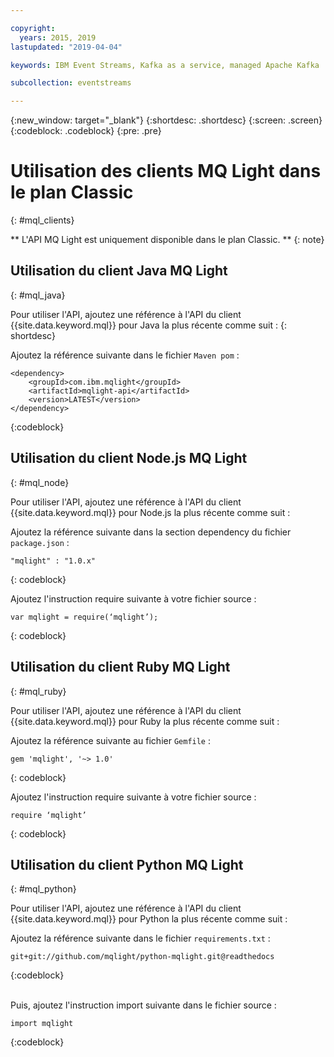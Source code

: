 ```yaml
---

copyright:
  years: 2015, 2019
lastupdated: "2019-04-04"

keywords: IBM Event Streams, Kafka as a service, managed Apache Kafka

subcollection: eventstreams

---
```


{:new_window: target="_blank"}
{:shortdesc: .shortdesc}
{:screen: .screen}
{:codeblock: .codeblock}
{:pre: .pre}

# Utilisation des clients MQ Light dans le plan Classic
{: #mql_clients}

** L'API MQ Light est uniquement disponible dans le plan Classic. **
{: note}
<br/>

## Utilisation du client Java MQ Light
{: #mql_java}

Pour utiliser l'API, ajoutez une référence à l'API du client {{site.data.keyword.mql}} pour Java la plus récente comme suit :
{: shortdesc}

Ajoutez la référence suivante dans le fichier <code>Maven pom</code> :

```
<dependency>
    <groupId>com.ibm.mqlight</groupId>
    <artifactId>mqlight-api</artifactId>
    <version>LATEST</version>
</dependency>
```
{:codeblock}


<!-- 12/11/18: info was in eventstreams102.md, moved because of doc app changes -->

## Utilisation du client Node.js MQ Light 
{: #mql_node}


Pour utiliser l'API, ajoutez une référence à l'API du client {{site.data.keyword.mql}} pour Node.js la plus récente comme suit :

Ajoutez la référence suivante dans la section dependency du fichier <code>package.json</code> :

<pre class="pre"><code>"mqlight" : "1.0.x"</code></pre>
{: codeblock}

Ajoutez l'instruction require suivante à votre fichier source :

<pre class="pre"><code>var mqlight = require(‘mqlight’);</code></pre>
{: codeblock}

<!-- 14/11/18: info was in eventstreams103.md, moved because of doc app changes -->

## Utilisation du client Ruby MQ Light
{: #mql_ruby}


Pour utiliser l'API, ajoutez une référence à l'API du client {{site.data.keyword.mql}} pour Ruby la plus récente comme suit :

Ajoutez la référence suivante au fichier <code>Gemfile</code> :

```
gem 'mqlight', '~> 1.0'
```
{: codeblock}

Ajoutez l'instruction require suivante à votre fichier source :

```
require ‘mqlight’
```
{: codeblock}

<!-- 14/11/18: info was in eventstreams101.md, moved because of doc app changes -->

## Utilisation du client Python MQ Light
{: #mql_python}

Pour utiliser l'API, ajoutez une référence à l'API du client {{site.data.keyword.mql}} pour Python la plus récente comme suit :

Ajoutez la référence suivante dans le fichier <code>requirements.txt</code> :

```
git+git://github.com/mqlight/python-mqlight.git@readthedocs
```
{:codeblock}

<br>
Puis, ajoutez l'instruction import suivante dans le fichier source :

```
import mqlight
```
{:codeblock}
<!-- Comment from Andrew
Instructions for getting started, with links for more info
Simple send source and receive source in-line

-->



